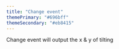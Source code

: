 ```yaml
---
title: "Change event"
themePrimary: "#696bff"
themeSecondary: "#eb8415"
---
```


Change event will output the x & y of tilting
